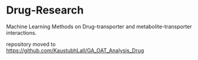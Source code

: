 # Drug-Research
Machine Learning Methods on Drug-transporter and metabolite-transporter interactions.


repository moved to 
https://github.com/KaustubhLall/GA_OAT_Analysis_Drug

